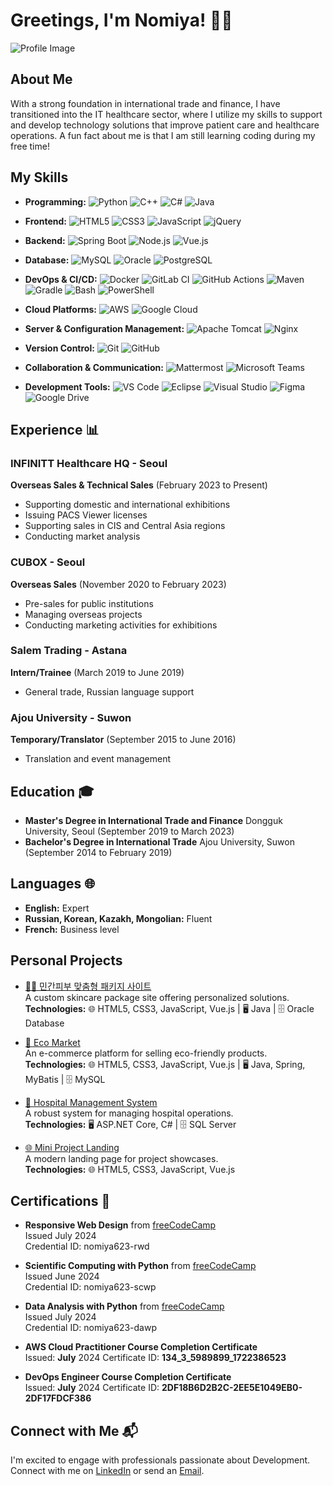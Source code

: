 # Greetings, I'm Nomiya! 👨‍💻

![Profile Image](https://drive.google.com/uc?export=download&id=1qeKteXv9z3BaOMLn4rT_NPGpDcP5lj4S)

## About Me

With a strong foundation in international trade and finance, I have transitioned into the IT healthcare sector, where I utilize my skills to support and develop technology solutions that improve patient care and healthcare operations. A fun fact about me is that I am still learning coding during my free time!

## My Skills

- **Programming:**
  ![Python](https://img.shields.io/badge/Python-3776AB?logo=python&logoColor=white)
  ![C++](https://img.shields.io/badge/C++-00599C?logo=c%2B%2B&logoColor=white)
  ![C#](https://img.shields.io/badge/C%23-239120?logo=c-sharp&logoColor=white)
  ![Java](https://img.shields.io/badge/Java-007396?logo=java&logoColor=white)

- **Frontend:**
  ![HTML5](https://img.shields.io/badge/HTML5-E34F26?logo=html5&logoColor=white)
  ![CSS3](https://img.shields.io/badge/CSS3-1572B6?logo=css3&logoColor=white)
  ![JavaScript](https://img.shields.io/badge/JavaScript-F7DF1E?logo=javascript&logoColor=black)
  ![jQuery](https://img.shields.io/badge/jQuery-0769AD?logo=jquery&logoColor=white)

- **Backend:**
  ![Spring Boot](https://img.shields.io/badge/Spring%20Boot-6DB33F?logo=spring-boot&logoColor=white)
  ![Node.js](https://img.shields.io/badge/Node.js-339933?logo=node.js&logoColor=white)
  ![Vue.js](https://img.shields.io/badge/Vue.js-4FC08D?logo=vue.js&logoColor=white)

- **Database:**
  ![MySQL](https://img.shields.io/badge/MySQL-4479A1?logo=mysql&logoColor=white)
  ![Oracle](https://img.shields.io/badge/Oracle-F80000?logo=oracle&logoColor=white)
  ![PostgreSQL](https://img.shields.io/badge/PostgreSQL-336791?logo=postgresql&logoColor=white)

- **DevOps & CI/CD:**
  ![Docker](https://img.shields.io/badge/Docker-2496ED?logo=docker&logoColor=white)
  ![GitLab CI](https://img.shields.io/badge/GitLab%20CI-FC6D26?logo=gitlab&logoColor=white)
  ![GitHub Actions](https://img.shields.io/badge/GitHub%20Actions-2088FF?logo=github-actions&logoColor=white)
  ![Maven](https://img.shields.io/badge/Maven-C71A36?logo=apache-maven&logoColor=white)
  ![Gradle](https://img.shields.io/badge/Gradle-02303A?logo=gradle&logoColor=white)
  ![Bash](https://img.shields.io/badge/Bash-4EAA25?logo=gnu-bash&logoColor=white)
  ![PowerShell](https://img.shields.io/badge/PowerShell-5391FE?logo=powershell&logoColor=white)
  
- **Cloud Platforms:**
  ![AWS](https://img.shields.io/badge/AWS-232F3E?logo=amazon-aws&logoColor=white)
  ![Google Cloud](https://img.shields.io/badge/Google%20Cloud-4285F4?logo=google-cloud&logoColor=white)

- **Server & Configuration Management:**
  ![Apache Tomcat](https://img.shields.io/badge/Apache%20Tomcat-F8DC75?logo=apache-tomcat&logoColor=black)
  ![Nginx](https://img.shields.io/badge/Nginx-009639?logo=nginx&logoColor=white)

- **Version Control:**
  ![Git](https://img.shields.io/badge/Git-F05032?logo=git&logoColor=white)
  ![GitHub](https://img.shields.io/badge/GitHub-181717?logo=github&logoColor=white)

- **Collaboration & Communication:**
  ![Mattermost](https://img.shields.io/badge/Mattermost-0072C6?logo=mattermost&logoColor=white)
  ![Microsoft Teams](https://img.shields.io/badge/Microsoft%20Teams-6264A7?logo=microsoft-teams&logoColor=white)

- **Development Tools:**
  ![VS Code](https://img.shields.io/badge/VS%20Code-007ACC?logo=visual-studio-code&logoColor=white)
  ![Eclipse](https://img.shields.io/badge/Eclipse-2C2255?logo=eclipse&logoColor=white)
  ![Visual Studio](https://img.shields.io/badge/Visual%20Studio-5C2D91?logo=visual-studio&logoColor=white)
  ![Figma](https://img.shields.io/badge/Figma-F24E1E?logo=figma&logoColor=white)
  ![Google Drive](https://img.shields.io/badge/Google%20Drive-4285F4?logo=google-drive&logoColor=white)


## Experience 📊

### INFINITT Healthcare HQ - Seoul
**Overseas Sales & Technical Sales** (February 2023 to Present)
- Supporting domestic and international exhibitions
- Issuing PACS Viewer licenses
- Supporting sales in CIS and Central Asia regions
- Conducting market analysis

### CUBOX - Seoul
**Overseas Sales** (November 2020 to February 2023)
- Pre-sales for public institutions
- Managing overseas projects
- Conducting marketing activities for exhibitions

### Salem Trading - Astana
**Intern/Trainee** (March 2019 to June 2019)
- General trade, Russian language support

### Ajou University - Suwon
**Temporary/Translator** (September 2015 to June 2016)
- Translation and event management

## Education 🎓

- **Master's Degree in International Trade and Finance**
  Dongguk University, Seoul (September 2019 to March 2023)
- **Bachelor's Degree in International Trade**
  Ajou University, Suwon (September 2014 to February 2019)

## Languages 🌐

- **English:** Expert
- **Russian, Korean, Kazakh, Mongolian:** Fluent
- **French:** Business level


## Personal Projects

- [💆‍♀️ 민간피부 맞춤형 패키지 사이트](https://github.com/Nomiya623/miniProject1)  
  A custom skincare package site offering personalized solutions.  
  **Technologies:** 🌐 HTML5, CSS3, JavaScript, Vue.js | 🖥️ Java | 🗄️ Oracle Database

- [🌱 Eco Market](https://github.com/Nomiya623/teamProject1)  
  An e-commerce platform for selling eco-friendly products.  
  **Technologies:** 🌐 HTML5, CSS3, JavaScript, Vue.js | 🖥️ Java, Spring, MyBatis | 🗄️ MySQL

- [🏥 Hospital Management System](https://github.com/Nomiya623/Hospital_management_System)  
  A robust system for managing hospital operations.  
  **Technologies:** 🖥️ ASP.NET Core, C# | 🗄️ SQL Server

- [🌐 Mini Project Landing](https://github.com/Nomiya623/mini-project-landing)  
  A modern landing page for project showcases.  
  **Technologies:** 🌐 HTML5, CSS3, JavaScript, Vue.js



## Certifications 📜

- **Responsive Web Design** from [freeCodeCamp](https://www.freecodecamp.org/certification/Nomiya623/responsive-web-design)  
  Issued July 2024  
  Credential ID: nomiya623-rwd

- **Scientific Computing with Python** from [freeCodeCamp](https://www.freecodecamp.org/certification/Nomiya623/scientific-computing-with-python-v7)  
  Issued June 2024  
  Credential ID: nomiya623-scwp

- **Data Analysis with Python** from [freeCodeCamp](https://www.freecodecamp.org/certification/Nomiya623/data-analysis-with-python-v7)  
  Issued July 2024  
  Credential ID: nomiya623-dawp

- **AWS Cloud Practitioner Course Completion Certificate**  
  Issued: **July** 2024
  Certificate ID: **134_3_5989899_1722386523**  

- **DevOps Engineer Course Completion Certificate**  
  Issued: **July** 2024
  Certificate ID: **2DF18B6D2B2C-2EE5E1049EB0-2DF17FDCF386**  


## Connect with Me 📬

I'm excited to engage with professionals passionate about Development. 
Connect with me on [LinkedIn](https://www.linkedin.com/in/nomiya623) or send an [Email](mailto:omerzhanaliya@gmail.com).


